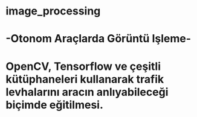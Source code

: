 # image_processing

# -Otonom Araçlarda Görüntü Işleme-
# OpenCV, Tensorflow ve çeşitli kütüphaneleri kullanarak trafik levhalarını aracın anlıyabileceği biçimde eğitilmesi.
